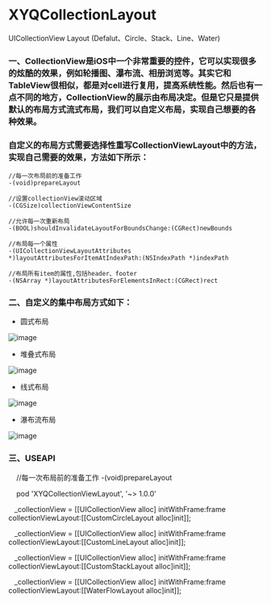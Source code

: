 # XYQCollectionLayout
UICollectionView Layout (Defalut、Circle、Stack、Line、Water)

### 一、CollectionView是iOS中一个非常重要的控件，它可以实现很多的炫酷的效果，例如轮播图、瀑布流、相册浏览等。其实它和TableView很相似，都是对cell进行复用，提高系统性能。然后也有一点不同的地方，CollectionView的展示由布局决定。但是它只是提供默认的布局方式流式布局，我们可以自定义布局，实现自己想要的各种效果。

### 自定义的布局方式需要选择性重写CollectionViewLayout中的方法，实现自己需要的效果，方法如下所示：

    //每一次布局前的准备工作
    -(void)prepareLayout
    
    //设置collectionView滚动区域 
    -(CGSize)collectionViewContentSize
    
    //允许每一次重新布局   
    -(BOOL)shouldInvalidateLayoutForBoundsChange:(CGRect)newBounds
    
    //布局每一个属性
    -(UICollectionViewLayoutAttributes *)layoutAttributesForItemAtIndexPath:(NSIndexPath *)indexPath
    
    //布局所有item的属性,包括header、footer
    -(NSArray *)layoutAttributesForElementsInRect:(CGRect)rect
 
 
### 二、自定义的集中布局方式如下：
 
- 圆式布局
 
![image](https://github.com/xiayuanquan/XYQCollectionLayout/blob/master/Demo/CollectionViewLayout/CollectionViewLayout/screenshots/circle.png)
 
- 堆叠式布局
 
![image](https://github.com/xiayuanquan/XYQCollectionLayout/blob/master/Demo/CollectionViewLayout/CollectionViewLayout/screenshots/stack.png)
 
- 线式布局
 
![image](https://github.com/xiayuanquan/XYQCollectionLayout/blob/master/Demo/CollectionViewLayout/CollectionViewLayout/screenshots/line.png)
 
- 瀑布流布局

![image](https://github.com/xiayuanquan/XYQCollectionLayout/blob/master/Demo/CollectionViewLayout/CollectionViewLayout/screenshots/water.png)


### 三、USEAPI
     
     //每一次布局前的准备工作
    -(void)prepareLayout
    
     pod 'XYQCollectionViewLayout', '~> 1.0.0'
    
    _collectionView = [[UICollectionView alloc] initWithFrame:frame collectionViewLayout:[[CustomCircleLayout alloc]init]];

    _collectionView = [[UICollectionView alloc] initWithFrame:frame collectionViewLayout:[[CustomLineLayout alloc]init]];

    _collectionView = [[UICollectionView alloc] initWithFrame:frame collectionViewLayout:[[CustomStackLayout alloc]init]];

    _collectionView = [[UICollectionView alloc] initWithFrame:frame collectionViewLayout:[[WaterFlowLayout alloc]init]];
